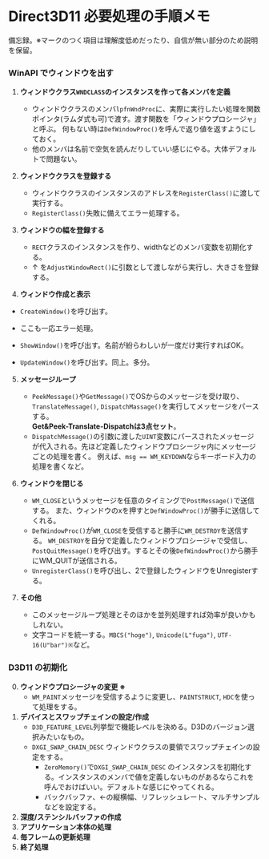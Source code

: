 # Direct3D11 必要処理の手順メモ

備忘録。※マークのつく項目は理解度低めだったり、自信が無い部分のため説明を保留。

### WinAPI でウィンドウを出す

1. **ウィンドウクラス`WNDCLASS`のインスタンスを作って各メンバを定義**

   - ウィンドウクラスのメンバ`lpfnWndProc`に、実際に実行したい処理を関数ポインタ(ラムダ式も可)で渡す。渡す関数を「ウィンドウプロシージャ」と呼ぶ。
     何もない時は`DefWindowProc()`を呼んで返り値を返すようにしておく。
   - 他のメンバは名前で空気を読んだりしていい感じにやる。大体デフォルトで問題ない。   

2. **ウィンドウクラスを登録する**

   - ウィンドウクラスのインスタンスのアドレスを`RegisterClass()`に渡して実行する。
   - `RegisterClass()`失敗に備えてエラー処理する。

3. **ウィンドウの幅を登録する**

   - `RECT`クラスのインスタンスを作り、widthなどのメンバ変数を初期化する。
   - ↑ を`AdjustWindowRect()`に引数として渡しながら実行し、大きさを登録する。

4.  **ウィンドウ作成と表示**

   - `CreateWindow()`を呼び出す。
   - ここも一応エラー処理。

   - `ShowWindow()`を呼び出す。名前が紛らわしいが一度だけ実行すればOK。
   - `UpdateWindow()`を呼び出す。同上。多分。

5. **メッセージループ**

   - `PeekMessage()`や`GetMessage()`でOSからのメッセージを受け取り、`TranslateMessage()`, `DispatchMassage()`を実行してメッセージをパースする。   
     **Get&Peek-Translate-Dispatchは3点セット**。
   - `DispatchMessage()`の引数に渡した`UINT`変数にパースされたメッセージが代入される。先ほど定義したウィンドウプロシージャ内にメッセ―ジごとの処理を書く。
     例えば、`msg == WM_KEYDOWN`ならキーボード入力の処理を書くなど。

6. **ウィンドウを閉じる**

   - `WM_CLOSE`というメッセージを任意のタイミングで`PostMessage()`で送信する。
     また、ウィンドウのxを押すと`DefWindowProc()`が勝手に送信してくれる。
   - `DefWindowProc()`が`WM_CLOSE`を受信すると勝手に`WM_DESTROY`を送信する。
     `WM_DESTROY`を自分で定義したウィンドウプロシージャで受信し、`PostQuitMessage()`を呼び出す。するとその後`DefWindowProc()`から勝手にWM_QUITが送信される。
   - `UnregisterClass()`を呼び出し、2で登録したウィンドウをUnregisterする。

7. **その他**

   - このメッセージループ処理とそのほかを並列処理すれば効率が良いかもしれない。
   - 文字コードを統一する。`MBCS("hoge")`, `Unicode(L"fuga")`, `UTF-16(U"bar")※`など。

### D3D11 の初期化

0. **ウィンドウプロシージャの変更 ※**
   - `WM_PAINT`メッセージを受信するように変更し、`PAINTSTRUCT`, `HDC`を使って処理をする。
1. **デバイスとスワップチェインの設定/作成**
   - `D3D_FEATURE_LEVEL`列挙型で機能レベルを決める。D3Dのバージョン選択みたいなもの。   
   - `DXGI_SWAP_CHAIN_DESC` ウィンドウクラスの要領でスワップチェインの設定をする。
     - `ZeroMemory()`で`DXGI_SWAP_CHAIN_DESC` のインスタンスを初期化する。インスタンスのメンバで値を定義しないものがあるならこれを呼んでおけばいい。デフォルトな感じにやってくれる。
     - バックバッファ、←の縦横幅、リフレッシュレート、マルチサンプルなどを設定する。
2. **深度/ステンシルバッファの作成**
3. **アプリケーション本体の処理**
4. **毎フレームの更新処理**
5. **終了処理**